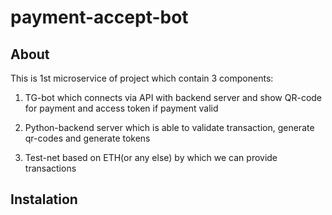 # payment-accept-bot

## About

This is 1st microservice of project which contain 3 components:

1) TG-bot which connects via API with backend server and show QR-code for payment and access token if payment valid

2) Python-backend server which is able to validate transaction, generate qr-codes and generate tokens

3) Test-net based on ETH(or any else) by which we can provide transactions

## Instalation 


